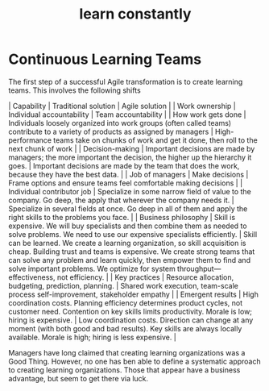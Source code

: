 ﻿---
layout: markdown.hbs

title: learn constantly
slug: learn-constantly
lead: Your fundamental constraint is the cost of learning. Fix that.
---

# Continuous Learning Teams

The first step of a successful Agile transformation is to create learning teams. This involves the following shifts

| Capability | Traditional solution | Agile solution |
| Work ownership | Individual accountability | Team accountability |
| How work gets done | Individuals loosely organized into work groups (often called teams) contribute to a variety of products as assigned by managers | High-performance teams take on chunks of work and get it done, then roll to the next chunk of work |
| Decision-making | Important decisions are made by managers; the more important the decision, the higher up the hierarchy it goes. | Important decisions are made by the team that does the work, because they have the best data. |
| Job of managers | Make decisions | Frame options and ensure teams feel comfortable making decisions |
| Individual contributor job | Specialize in some narrow field of value to the company. Go deep, the apply that wherever the company needs it. | Specialize in several fields at once. Go deep in all of them and apply the right skills to the problems you face. |
| Business philosophy | Skill is expensive. We will buy specialists and then combine them as needed to solve problems. We need to use our expensive specialists efficiently. | Skill can be learned. We create a learning organization, so skill acquisition is cheap. Building trust and teams is expensive. We create strong teams that can solve any problem and learn quickly, then empower them to find and solve important problems. We optimize for system throughput&mdash;effectiveness, not efficiency. |
| Key practices | Resource allocation, budgeting, prediction, planning. | Shared work execution, team-scale process self-improvement, stakeholder empathy |
| Emergent results | High coordination costs. Planning efficiency determines product cycles, not customer need. Contention on key skills limits productivity. Morale is low; hiring is expensive. | Low coordination costs. Direction can change at any moment (with both good and bad results). Key skills are always locally available. Morale is high; hiring is less expensive. |

Managers have long claimed that creating learning organizations was a Good Thing. However, no one has ben able to define a systematic approach to creating learning organizations. Those that appear have a business advantage, but seem to get there via luck.


